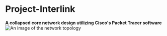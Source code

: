 # Project-Interlink
**A collapsed core network design utilizing Cisco's Packet Tracer software**
![An image of the network topology](https://drive.google.com/file/d/1kxGtGJ7lzLdNvHpze6-NCUCGIAm6miqS/view?usp=sharing)
